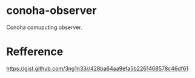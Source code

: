 # conoha-observer
Conoha comuputing observer.

# Refference
https://gist.github.com/3ng1n33r/428ba64aa9efa5b2261468578c46df61